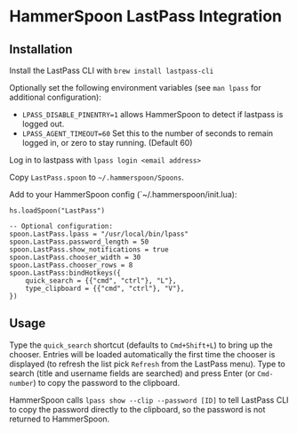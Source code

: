 # HammerSpoon LastPass Integration

## Installation

Install the LastPass CLI with `brew install lastpass-cli`

Optionally set the following environment variables (see `man lpass` for additional configuration):

* `LPASS_DISABLE_PINENTRY=1` allows HammerSpoon to detect if lastpass is logged out.
* `LPASS_AGENT_TIMEOUT=60` Set this to the number of seconds to remain logged in, or zero to stay running. (Default 60)

Log in to lastpass with `lpass login <email address>`

Copy `LastPass.spoon` to `~/.hammerspoon/Spoons`.

Add to your HammerSpoon config (`~/.hammerspoon/init.lua):

```
hs.loadSpoon("LastPass")

-- Optional configuration:
spoon.LastPass.lpass = "/usr/local/bin/lpass"
spoon.LastPass.password_length = 50
spoon.LastPass.show_notifications = true
spoon.LastPass.chooser_width = 30
spoon.LastPass.chooser_rows = 8
spoon.LastPass:bindHotkeys({
    quick_search = {{"cmd", "ctrl"}, "L"},
    type_clipboard = {{"cmd", "ctrl"}, "V"},
})
```

## Usage

Type the `quick_search` shortcut (defaults to `Cmd+Shift+L`) to bring up the chooser. Entries will be loaded automatically the first time the chooser is displayed (to refresh the list pick `Refresh` from the LastPass menu). Type to search (title and username fields are searched) and press Enter (or `Cmd-number`) to copy the password to the clipboard.

HammerSpoon calls `lpass show --clip --password [ID]` to tell LastPass CLI to copy the password directly to the clipboard, so the password is not returned to HammerSpoon.